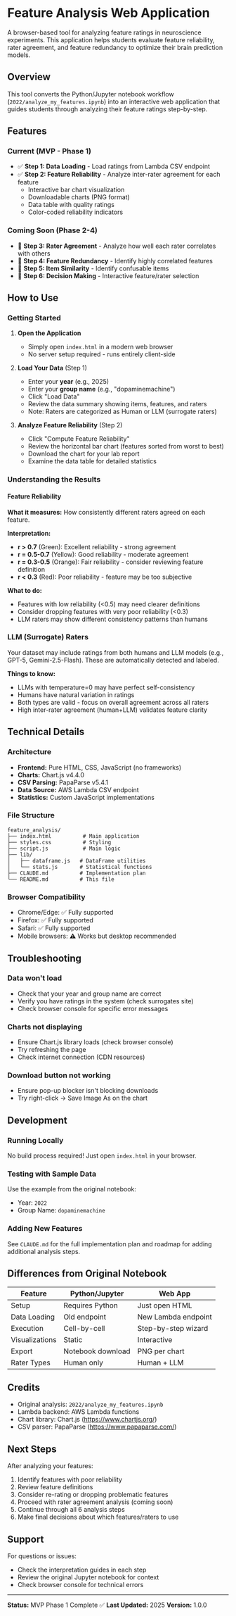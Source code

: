 # Feature Analysis Web Application

A browser-based tool for analyzing feature ratings in neuroscience experiments. This application helps students evaluate feature reliability, rater agreement, and feature redundancy to optimize their brain prediction models.

## Overview

This tool converts the Python/Jupyter notebook workflow (`2022/analyze_my_features.ipynb`) into an interactive web application that guides students through analyzing their feature ratings step-by-step.

## Features

### Current (MVP - Phase 1)
- ✅ **Step 1: Data Loading** - Load ratings from Lambda CSV endpoint
- ✅ **Step 2: Feature Reliability** - Analyze inter-rater agreement for each feature
  - Interactive bar chart visualization
  - Downloadable charts (PNG format)
  - Data table with quality ratings
  - Color-coded reliability indicators

### Coming Soon (Phase 2-4)
- 🔲 **Step 3: Rater Agreement** - Analyze how well each rater correlates with others
- 🔲 **Step 4: Feature Redundancy** - Identify highly correlated features
- 🔲 **Step 5: Item Similarity** - Identify confusable items
- 🔲 **Step 6: Decision Making** - Interactive feature/rater selection

## How to Use

### Getting Started

1. **Open the Application**
   - Simply open `index.html` in a modern web browser
   - No server setup required - runs entirely client-side

2. **Load Your Data** (Step 1)
   - Enter your **year** (e.g., 2025)
   - Enter your **group name** (e.g., "dopaminemachine")
   - Click "Load Data"
   - Review the data summary showing items, features, and raters
   - Note: Raters are categorized as Human or LLM (surrogate raters)

3. **Analyze Feature Reliability** (Step 2)
   - Click "Compute Feature Reliability"
   - Review the horizontal bar chart (features sorted from worst to best)
   - Download the chart for your lab report
   - Examine the data table for detailed statistics

### Understanding the Results

#### Feature Reliability

**What it measures:** How consistently different raters agreed on each feature.

**Interpretation:**
- **r > 0.7** (Green): Excellent reliability - strong agreement
- **r = 0.5-0.7** (Yellow): Good reliability - moderate agreement
- **r = 0.3-0.5** (Orange): Fair reliability - consider reviewing feature definition
- **r < 0.3** (Red): Poor reliability - feature may be too subjective

**What to do:**
- Features with low reliability (<0.5) may need clearer definitions
- Consider dropping features with very poor reliability (<0.3)
- LLM raters may show different consistency patterns than humans

### LLM (Surrogate) Raters

Your dataset may include ratings from both humans and LLM models (e.g., GPT-5, Gemini-2.5-Flash). These are automatically detected and labeled.

**Things to know:**
- LLMs with temperature=0 may have perfect self-consistency
- Humans have natural variation in ratings
- Both types are valid - focus on overall agreement across all raters
- High inter-rater agreement (human+LLM) validates feature clarity

## Technical Details

### Architecture

- **Frontend:** Pure HTML, CSS, JavaScript (no frameworks)
- **Charts:** Chart.js v4.4.0
- **CSV Parsing:** PapaParse v5.4.1
- **Data Source:** AWS Lambda CSV endpoint
- **Statistics:** Custom JavaScript implementations

### File Structure

```
feature_analysis/
├── index.html          # Main application
├── styles.css          # Styling
├── script.js           # Main logic
├── lib/
│   ├── dataframe.js   # DataFrame utilities
│   └── stats.js       # Statistical functions
├── CLAUDE.md          # Implementation plan
└── README.md          # This file
```

### Browser Compatibility

- Chrome/Edge: ✅ Fully supported
- Firefox: ✅ Fully supported
- Safari: ✅ Fully supported
- Mobile browsers: ⚠️ Works but desktop recommended

## Troubleshooting

### Data won't load
- Check that your year and group name are correct
- Verify you have ratings in the system (check surrogates site)
- Check browser console for specific error messages

### Charts not displaying
- Ensure Chart.js library loads (check browser console)
- Try refreshing the page
- Check internet connection (CDN resources)

### Download button not working
- Ensure pop-up blocker isn't blocking downloads
- Try right-click → Save Image As on the chart

## Development

### Running Locally

No build process required! Just open `index.html` in your browser.

### Testing with Sample Data

Use the example from the original notebook:
- Year: `2022`
- Group Name: `dopaminemachine`

### Adding New Features

See `CLAUDE.md` for the full implementation plan and roadmap for adding additional analysis steps.

## Differences from Original Notebook

| Feature | Python/Jupyter | Web App |
|---------|---------------|---------|
| Setup | Requires Python | Just open HTML |
| Data Loading | Old endpoint | New Lambda endpoint |
| Execution | Cell-by-cell | Step-by-step wizard |
| Visualizations | Static | Interactive |
| Export | Notebook download | PNG per chart |
| Rater Types | Human only | Human + LLM |

## Credits

- Original analysis: `2022/analyze_my_features.ipynb`
- Lambda backend: AWS Lambda functions
- Chart library: Chart.js (https://www.chartjs.org/)
- CSV parser: PapaParse (https://www.papaparse.com/)

## Next Steps

After analyzing your features:
1. Identify features with poor reliability
2. Review feature definitions
3. Consider re-rating or dropping problematic features
4. Proceed with rater agreement analysis (coming soon)
5. Continue through all 6 analysis steps
6. Make final decisions about which features/raters to use

## Support

For questions or issues:
- Check the interpretation guides in each step
- Review the original Jupyter notebook for context
- Check browser console for technical errors

---

**Status:** MVP Phase 1 Complete ✅
**Last Updated:** 2025
**Version:** 1.0.0
